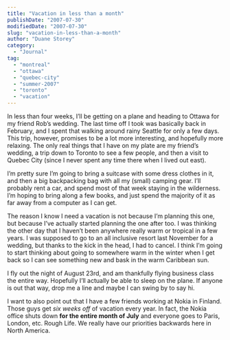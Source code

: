 ```yaml
---
title: "Vacation in less than a month"
publishDate: "2007-07-30"
modifiedDate: "2007-07-30"
slug: "vacation-in-less-than-a-month"
author: "Duane Storey"
category:
  - "Journal"
tag:
  - "montreal"
  - "ottawa"
  - "quebec-city"
  - "summer-2007"
  - "toronto"
  - "vacation"
---
```


In less than four weeks, I’ll be getting on a plane and heading to Ottawa for my friend Rob’s wedding. The last time off I took was basically back in February, and I spent that walking around rainy Seattle for only a few days. This trip, however, promises to be a lot more interesting, and hopefully more relaxing. The only real things that I have on my plate are my friend’s wedding, a trip down to Toronto to see a few people, and then a visit to Quebec City (since I never spent any time there when I lived out east).

I’m pretty sure I’m going to bring a suitcase with some dress clothes in it, and then a big backpacking bag with all my (small) camping gear. I’ll probably rent a car, and spend most of that week staying in the wilderness. I’m hoping to bring along a few books, and just spend the majority of it as far away from a computer as I can get.

The reason I know I need a vacation is not because I’m planning this one, but because I’ve actually started planning the one after too. I was thinking the other day that I haven’t been anywhere really warm or tropical in a few years. I was supposed to go to an all inclusive resort last November for a wedding, but thanks to the kick in the head, I had to cancel. I think I’m going to start thinking about going to somewhere warm in the winter when I get back so I can see something new and bask in the warm Caribbean sun.

I fly out the night of August 23rd, and am thankfully flying business class the entire way. Hopefully I’ll actually be able to sleep on the plane. If anyone is out that way, drop me a line and maybe I can swing by to say hi.

I want to also point out that I have a few friends working at Nokia in Finland. Those guys get *six weeks off* of vacation every year. In fact, the Nokia office shuts down **for the entire month of July** and everyone goes to Paris, London, etc. Rough Life. We really have our priorities backwards here in North America.